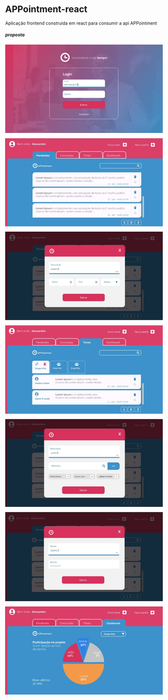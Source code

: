 # APPointment-react

Aplicação frontend construida em react para consumir a api APPointment

##### proposta

[![LOGIN](./readme/LOGIN.jpg "LOGIN")]()

[![HOME](./readme/HOME.jpg "HOME")]()

[![NOVA TAREFA](./readme/NOVA_TAREFA.jpg "NOVA TAREFA")]()

[![TIMES](./readme/TIMES.jpg "TIMES")]()

[![NOVO TIME](./readme/NOVO_TIME.jpg "NOVO TIME")]()

[![PERFIL](./readme/PERFIL.jpg "PERFIL")]()

[![DASHBOARD](./readme/DASHBOARD.jpg "DASHBOARD")]()
